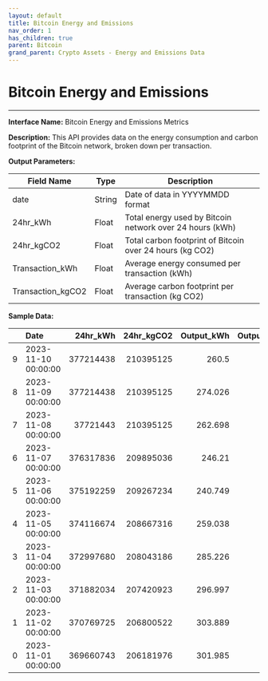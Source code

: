 ```yaml
---
layout: default
title: Bitcoin Energy and Emissions
nav_order: 1
has_children: true
parent: Bitcoin
grand_parent: Crypto Assets - Energy and Emissions Data
---
```


# Bitcoin Energy and Emissions
---

**Interface Name:** Bitcoin Energy and Emissions Metrics

**Description:** This API provides data on the energy consumption and carbon footprint of the Bitcoin network, broken down per transaction.

**Output Parameters:**

| Field Name | Type | Description |
| --- | --- | --- |
| date | String | Date of data in YYYYMMDD format |
| 24hr_kWh | Float | Total energy used by Bitcoin network over 24 hours (kWh) |
| 24hr_kgCO2 | Float | Total carbon footprint of Bitcoin over 24 hours (kg CO2) |
| Transaction_kWh | Float | Average energy consumed per transaction (kWh) |
| Transaction_kgCO2 | Float | Average carbon footprint per transaction (kg CO2) |

**Sample Data:**

|    | Date                |   24hr_kWh |   24hr_kgCO2 |   Output_kWh |   Output_kgCO2 |
|---:|:--------------------|-----------:|-------------:|-------------:|---------------:|
|  9 | 2023-11-10 00:00:00 |  377214438 |    210395125 |      260.5   |        145.296 |
|  8 | 2023-11-09 00:00:00 |  377214438 |    210395125 |      274.026 |        152.841 |
|  7 | 2023-11-08 00:00:00 |   37721443 |    210395125 |      262.698 |        146.523 |
|  6 | 2023-11-07 00:00:00 |  376317836 |    209895036 |      246.21  |        137.326 |
|  5 | 2023-11-06 00:00:00 |  375192259 |    209267234 |      240.749 |        134.28  |
|  4 | 2023-11-05 00:00:00 |  374116674 |    208667316 |      259.038 |        144.481 |
|  3 | 2023-11-04 00:00:00 |  372997680 |    208043186 |      285.226 |        159.087 |
|  2 | 2023-11-03 00:00:00 |  371882034 |    207420923 |      296.997 |        165.653 |
|  1 | 2023-11-02 00:00:00 |  370769725 |    206800522 |      303.889 |        169.497 |
|  0 | 2023-11-01 00:00:00 |  369660743 |    206181976 |      301.985 |        168.435 |


